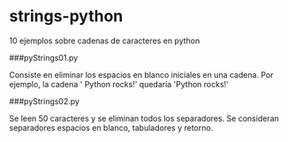 strings-python
==============

10 ejemplos sobre cadenas de caracteres en python


###pyStrings01.py

Consiste en eliminar los espacios en blanco iniciales en una cadena. Por ejemplo, la cadena '   Python rocks!' quedaría 'Python rocks!'

###pyStrings02.py

Se leen 50 caracteres y se eliminan todos los separadores. Se consideran separadores espacios en blanco, tabuladores y retorno. 
